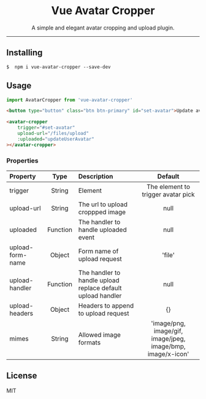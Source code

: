 <h1 align="center">Vue Avatar Cropper</h1>

<p align="center">A simple and elegant avatar cropping and upload plugin.</p>

---

## Installing

```shell
$  npm i vue-avatar-cropper --save-dev
```

## Usage

```js
import AvatarCropper from 'vue-avatar-cropper'
```

```html
<button type="button" class="btn btn-primary" id="set-avatar">Update avatar</button>

<avatar-cropper
    trigger="#set-avatar"
    upload-url="/files/upload"
    :uploaded="updateUserAvatar"
></avatar-cropper>
```

### Properties

| Property | Type | Description | Default |
| :------ | :------: | :------ | :------: |
| trigger | String | Element | The element to trigger avatar pick | null |
| upload-url | String | The url to upload croppped image | null |
| uploaded | Function | The handler to handle uploaded event | null |
| upload-form-name | Object | Form name of upload request | 'file' |
| upload-handler | Function | The handler to handle upload replace default upload handler | null |
| upload-headers | Object | Headers to append to upload request | {} |
| mimes | String | Allowed image formats | 'image/png, image/gif, image/jpeg, image/bmp, image/x-icon' |

## License

MIT
